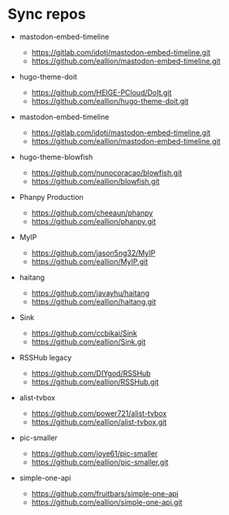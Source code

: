 # Sync repos

- mastodon-embed-timeline
  - https://gitlab.com/idotj/mastodon-embed-timeline.git
  - https://github.com/eallion/mastodon-embed-timeline.git

- hugo-theme-doit
  - https://github.com/HEIGE-PCloud/DoIt.git
  - https://github.com/eallion/hugo-theme-doit.git

- mastodon-embed-timeline
  - https://gitlab.com/idotj/mastodon-embed-timeline.git
  - https://github.com/eallion/mastodon-embed-timeline.git

- hugo-theme-blowfish
  - https://github.com/nunocoracao/blowfish.git
  - https://github.com/eallion/blowfish.git

- Phanpy Production
  - https://github.com/cheeaun/phanpy
  - https://github.com/eallion/phanpy.git

- MyIP
  - https://github.com/jason5ng32/MyIP
  - https://github.com/eallion/MyIP.git

- haitang
  - https://github.com/javayhu/haitang
  - https://github.com/eallion/haitang.git

- Sink
  - https://github.com/ccbikai/Sink
  - https://github.com/eallion/Sink.git

- RSSHub legacy
  - https://github.com/DIYgod/RSSHub
  - https://github.com/eallion/RSSHub.git

- alist-tvbox
  - https://github.com/power721/alist-tvbox
  - https://github.com/eallion/alist-tvbox.git

- pic-smaller
  - https://github.com/joye61/pic-smaller
  - https://github.com/eallion/pic-smaller.git

- simple-one-api
  - https://github.com/fruitbars/simple-one-api
  - https://github.com/eallion/simple-one-api.git

